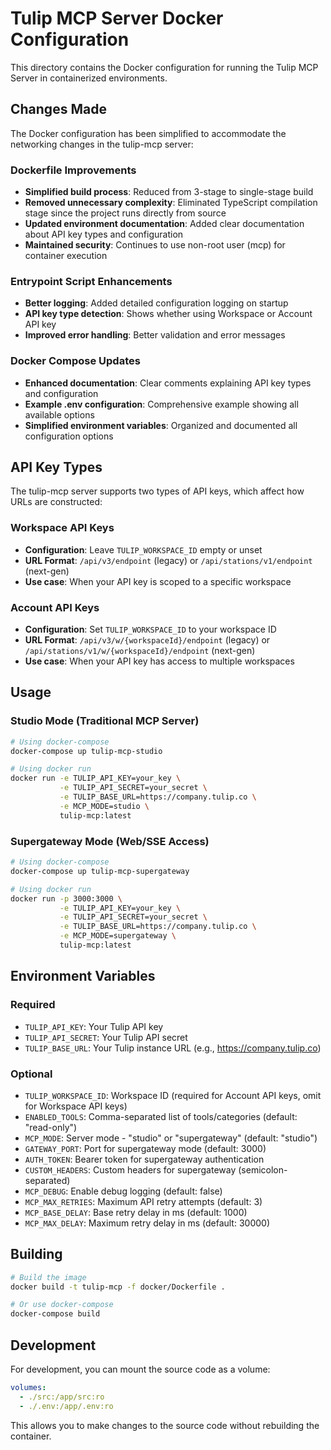 # Tulip MCP Server Docker Configuration

This directory contains the Docker configuration for running the Tulip MCP Server in containerized environments.

## Changes Made

The Docker configuration has been simplified to accommodate the networking changes in the tulip-mcp server:

### Dockerfile Improvements
- **Simplified build process**: Reduced from 3-stage to single-stage build
- **Removed unnecessary complexity**: Eliminated TypeScript compilation stage since the project runs directly from source
- **Updated environment documentation**: Added clear documentation about API key types and configuration
- **Maintained security**: Continues to use non-root user (mcp) for container execution

### Entrypoint Script Enhancements
- **Better logging**: Added detailed configuration logging on startup
- **API key type detection**: Shows whether using Workspace or Account API key
- **Improved error handling**: Better validation and error messages

### Docker Compose Updates
- **Enhanced documentation**: Clear comments explaining API key types and configuration
- **Example .env configuration**: Comprehensive example showing all available options
- **Simplified environment variables**: Organized and documented all configuration options

## API Key Types

The tulip-mcp server supports two types of API keys, which affect how URLs are constructed:

### Workspace API Keys
- **Configuration**: Leave `TULIP_WORKSPACE_ID` empty or unset
- **URL Format**: `/api/v3/endpoint` (legacy) or `/api/stations/v1/endpoint` (next-gen)
- **Use case**: When your API key is scoped to a specific workspace

### Account API Keys
- **Configuration**: Set `TULIP_WORKSPACE_ID` to your workspace ID
- **URL Format**: `/api/v3/w/{workspaceId}/endpoint` (legacy) or `/api/stations/v1/w/{workspaceId}/endpoint` (next-gen)
- **Use case**: When your API key has access to multiple workspaces

## Usage

### Studio Mode (Traditional MCP Server)
```bash
# Using docker-compose
docker-compose up tulip-mcp-studio

# Using docker run
docker run -e TULIP_API_KEY=your_key \
           -e TULIP_API_SECRET=your_secret \
           -e TULIP_BASE_URL=https://company.tulip.co \
           -e MCP_MODE=studio \
           tulip-mcp:latest
```

### Supergateway Mode (Web/SSE Access)
```bash
# Using docker-compose
docker-compose up tulip-mcp-supergateway

# Using docker run
docker run -p 3000:3000 \
           -e TULIP_API_KEY=your_key \
           -e TULIP_API_SECRET=your_secret \
           -e TULIP_BASE_URL=https://company.tulip.co \
           -e MCP_MODE=supergateway \
           tulip-mcp:latest
```

## Environment Variables

### Required
- `TULIP_API_KEY`: Your Tulip API key
- `TULIP_API_SECRET`: Your Tulip API secret
- `TULIP_BASE_URL`: Your Tulip instance URL (e.g., https://company.tulip.co)

### Optional
- `TULIP_WORKSPACE_ID`: Workspace ID (required for Account API keys, omit for Workspace API keys)
- `ENABLED_TOOLS`: Comma-separated list of tools/categories (default: "read-only")
- `MCP_MODE`: Server mode - "studio" or "supergateway" (default: "studio")
- `GATEWAY_PORT`: Port for supergateway mode (default: 3000)
- `AUTH_TOKEN`: Bearer token for supergateway authentication
- `CUSTOM_HEADERS`: Custom headers for supergateway (semicolon-separated)
- `MCP_DEBUG`: Enable debug logging (default: false)
- `MCP_MAX_RETRIES`: Maximum API retry attempts (default: 3)
- `MCP_BASE_DELAY`: Base retry delay in ms (default: 1000)
- `MCP_MAX_DELAY`: Maximum retry delay in ms (default: 30000)

## Building

```bash
# Build the image
docker build -t tulip-mcp -f docker/Dockerfile .

# Or use docker-compose
docker-compose build
```

## Development

For development, you can mount the source code as a volume:

```yaml
volumes:
  - ./src:/app/src:ro
  - ./.env:/app/.env:ro
```

This allows you to make changes to the source code without rebuilding the container.
